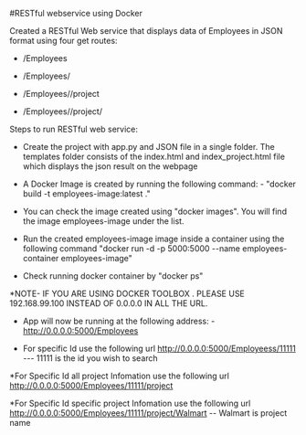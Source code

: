 #RESTful webservice using Docker

Created a RESTful Web service that displays data of Employees in JSON format using four get routes: 
   
* /Employees
   
* /Employees/<employeeId>

* /Employees/<employeeId>/project

* /Employees/<employeeId>/project/<project name>


    
Steps to run RESTful web service:

* Create the project with app.py and JSON file in a single folder.
  The templates folder consists of the index.html and index_project.html file which displays the json result on the webpage

* A Docker Image is created by running the following command: -
 "docker build -t employees-image:latest ."

* You can check the image created using "docker images". You will find the image employees-image under the list.

* Run the created employees-image image inside a container using the following command
  "docker run -d -p 5000:5000 --name employees-container employees-image" 

* Check running docker container by "docker ps"

*NOTE- IF YOU ARE USING DOCKER TOOLBOX . PLEASE USE 192.168.99.100 INSTEAD OF 0.0.0.0 IN ALL THE URL.

* App will now be running at the following address: -
  http://0.0.0.0:5000/Employees
  
* For specific Id use the following url
  http://0.0.0.0:5000/Employeess/11111 --- 11111 is the id you wish to search

*For Specific Id all project Infomation use the following url
  http://0.0.0.0:5000/Employees/11111/project

*For Specific Id specific project Infomation use the following url
  http://0.0.0.0:5000/Employees/11111/project/Walmart -- Walmart is project name 


